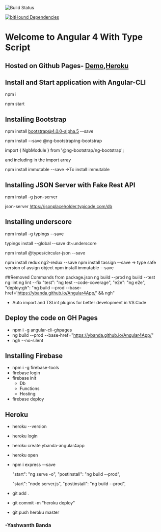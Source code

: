 
![Build Status](https://travis-ci.org/ybanda/Angular4App.svg?branch=master)

[![bitHound Dependencies](https://www.bithound.io/github/ybanda/Angular4App/badges/dependencies.svg)](https://www.bithound.io/github/ybanda/Angular4App/master/dependencies/npm)

# Welcome to Angular 4 With Type Script

## Hosted on Github Pages- [Demo](https://ybanda.github.io/Angular4App/),[Heroku](https://ybanda-angular4app.herokuapp.com/home)

## Install and Start application with Angular-CLI
npm i

npm start

## Installing Bootstrap
npm install bootstrap@4.0.0-alpha.5 --save

npm install --save @ng-bootstrap/ng-bootstrap

import { NgbModule } from '@ng-bootstrap/ng-bootstrap';

and including in the import array

npm install immutable --save ->To install immutable

## Installing JSON Server with Fake Rest API

npm install -g json-server

json-server https://jsonplaceholder.typicode.com/db

## Installing underscore
npm install -g typings --save

typings install --global --save dt~underscore

npm install @types/circular-json --save

npm install redux ng2-redux --save
npm install tassign --save -> type safe version of assign object
npm install immutable --save

##Removed Commands from package.json
ng build --prod
ng build --test
ng lint
ng lint --fix
"test": "ng test --code-coverage",
    "e2e": "ng e2e",
    "deploy:gh": "ng build --prod --base-href='https://ybanda.github.io/Angular4App/' && ngh"
 
 - Auto import and TSLint plugins for better development in VS.Code
 
 ## Deploy the code on GH Pages
 - npm i -g angular-cli-ghpages
 - ng build --prod  --base-href="https://ybanda.github.io/Angular4App/"
 - ngh --no-silent

## Installing Firebase
- npm i -g firebase-tools
- firebase login
- firebase init
   - Db
   - Functions
   - Hosting
- firebase deploy

## Heroku
- heroku --version
- heroku login
- heroku create ybanda-angular4app
- heroku open
- npm i express --save

   "start": "ng serve -o",
    "postinstall": "ng build --prod",

     "start": "node server.js",
    "postinstall": "ng build --prod",
- git add .
- git commit -m "heroku deploy"
- git push heroku master


### -Yashwanth Banda
